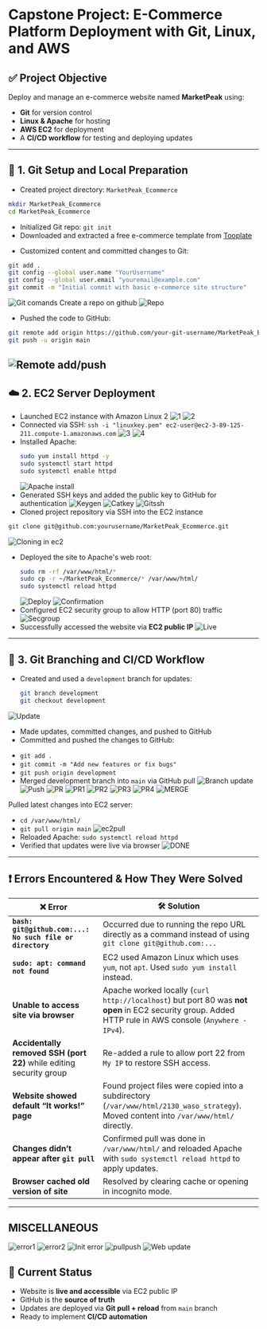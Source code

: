 
# Capstone Project: E-Commerce Platform Deployment with Git, Linux, and AWS

## ✅ Project Objective
Deploy and manage an e-commerce website named **MarketPeak** using:
- **Git** for version control  
- **Linux & Apache** for hosting  
- **AWS EC2** for deployment  
- A **CI/CD workflow** for testing and deploying updates  

---

## 🧱 1. Git Setup and Local Preparation
- Created project directory: `MarketPeak_Ecommerce`
```bash
mkdir MarketPeak_Ecommerce
cd MarketPeak_Ecommerce
```
- Initialized Git repo: `git init`
- Downloaded and extracted a free e-commerce template from [Tooplate](https://www.tooplate.com/view/2130-waso-strategy#google_vignette)
* Customized content and committed changes to Git:
```bash
git add .
git config --global user.name "YourUsername"
git config --global user.email "youremail@example.com"
git commit -m "Initial commit with basic e-commerce site structure"
```
![Git comands](IMG/git%20commands.png)
Create a repo on github
![Repo](img/repo.png)
* Pushed the code to GitHub:
```bash
git remote add origin https://github.com/your-git-username/MarketPeak_Ecommerce.git
git push -u origin main
```
![Remote add/push](img/git%20commands2.png)
---

## ☁️ 2. EC2 Server Deployment
- Launched EC2 instance with Amazon Linux 2
![1](img/ec2.png)
![2](img/ec21.png)
- Connected via SSH: `ssh -i "linuxkey.pem" ec2-user@ec2-3-89-125-211.compute-1.amazonaws.com`
![3](img/ec2connect.png)
![4](img/ec2connect2.png)
- Installed Apache:
  ```bash
  sudo yum install httpd -y
  sudo systemctl start httpd
  sudo systemctl enable httpd
  ```
  ![Apache install](img/apache.png)
- Generated SSH keys and added the public key to GitHub for authentication
![Keygen](img/keygen.png)
![Catkey](img/keygen2.png)
![Gitssh](img/gitssh.png)
- Cloned project repository via SSH into the EC2 instance
```bash
git clone git@github.com:yourusername/MarketPeak_Ecommerce.git
```
![Cloning in ec2](IMG/gitcloneec2.png)
- Deployed the site to Apache's web root:
  ```bash
  sudo rm -rf /var/www/html/*
  sudo cp -r ~/MarketPeak_Ecommerce/* /var/www/html/
  sudo systemctl reload httpd
  ```
  ![Deploy](img/apache2.png)
  ![Confirmation](img/apache3.png)
- Configured EC2 security group to allow HTTP (port 80) traffic
![Secgroup](img/secgroup.png)
- Successfully accessed the website via **EC2 public IP**
![Live](img/webpage%20active.png)

---

## 🔁 3. Git Branching and CI/CD Workflow
- Created and used a `development` branch for updates:
  ```bash
  git branch development
  git checkout development

  ```
![Update](img/update.png)
- Made updates, committed changes, and pushed to GitHub
-  Committed and pushed the changes to GitHub:

  * `git add .`
  * `git commit -m "Add new features or fix bugs"`
  * `git push origin development`
* Merged development branch into `main` via GitHub pull
![Branch update](img/gitfinal.png)
![Push](img/update%20push.png)
![PR](img/pr.png)
![PR1](img/pr1.png)
![PR2](img/pr2.png)
![PR3](img/pr3.png)
![PR4](img/pr4.png)
![MERGE](img/update%20merge.png)


Pulled latest changes into EC2 server:

  * `cd /var/www/html/`
  * `git pull origin main`
![ec2pull](img/gitpullec2.png)
* Reloaded Apache: `sudo systemctl reload httpd`
* Verified that updates were live via browser
![DONE](IMG/finalupdate.png)

---

## ❗️ Errors Encountered & How They Were Solved

| ❌ Error | 🛠️ Solution |
|--------|------------|
| **`bash: git@github.com:...: No such file or directory`** | Occurred due to running the repo URL directly as a command instead of using `git clone git@github.com:...` |
| **`sudo: apt: command not found`** | EC2 used Amazon Linux which uses `yum`, not `apt`. Used `sudo yum install` instead. |
| **Unable to access site via browser** | Apache worked locally (`curl http://localhost`) but port 80 was **not open** in EC2 security group. Added HTTP rule in AWS console (`Anywhere - IPv4`). |
| **Accidentally removed SSH (port 22)** while editing security group | Re-added a rule to allow port 22 from `My IP` to restore SSH access. |
| **Website showed default “It works!” page** | Found project files were copied into a subdirectory (`/var/www/html/2130_waso_strategy`). Moved content into `/var/www/html/` directly. |
| **Changes didn’t appear after `git pull`** | Confirmed pull was done in `/var/www/html/` and reloaded Apache with `sudo systemctl reload httpd` to apply updates. |
| **Browser cached old version of site** | Resolved by clearing cache or opening in incognito mode. |

---
## MISCELLANEOUS
![error1](img/error.png)
![error2](img/error1.png)
![Init error](img/initerror.png)
![pullpush](img/pullpush.png)
![Web update](img/webupdate.png)

## 🧪 Current Status
- Website is **live and accessible** via EC2 public IP
- GitHub is the **source of truth**
- Updates are deployed via **Git pull + reload** from `main` branch
- Ready to implement **CI/CD automation**
